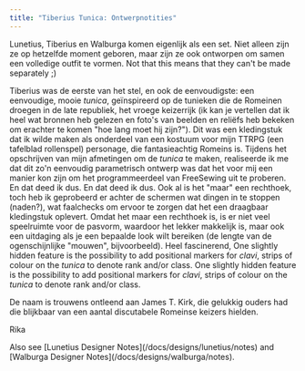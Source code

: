 ```yaml
---
title: "Tiberius Tunica: Ontwerpnotities"
---
```


<Note compact>Lunetius, Tiberius en Walburga komen eigenlijk als een set. Niet alleen zijn ze op hetzelfde moment geboren, maar zijn ze ook ontworpen om samen een volledige outfit te vormen. Not that this means that they can't be made separately ;)</Note>

Tiberius was de eerste van het stel, en ook de eenvoudigste: een eenvoudige, mooie *tunica*, geïnspireerd op de tunieken die de Romeinen droegen in de late republiek, het vroege keizerrijk (ik kan je vertellen dat ik heel wat bronnen heb gelezen en foto's van beelden en reliëfs heb bekeken om erachter te komen "hoe lang moet hij zijn?"). Dit was een kledingstuk dat ik wilde maken als onderdeel van een kostuum voor mijn TTRPG (een tafelblad rollenspel) personage, die fantasieachtig Romeins is. Tijdens het opschrijven van mijn afmetingen om de *tunica* te maken, realiseerde ik me dat dit zo'n eenvoudig parametrisch ontwerp was dat het voor mij een manier kon zijn om het programmeerdeel van FreeSewing uit te proberen. En dat deed ik dus. En dat deed ik dus. Ook al is het "maar" een rechthoek, toch heb ik geprobeerd er achter de schermen wat dingen in te stoppen (naden?), wat faalchecks om ervoor te zorgen dat het een draagbaar kledingstuk oplevert. Omdat het maar een rechthoek is, is er niet veel speelruimte voor de pasvorm, waardoor het lekker makkelijk is, maar ook een uitdaging als je een bepaalde look wilt bereiken (de lengte van de ogenschijnlijke "mouwen", bijvoorbeeld). Heel fascinerend, One slightly hidden feature is the possibility to add positional markers for *clavi*, strips of colour on the *tunica* to denote rank and/or class. One slightly hidden feature is the possibility to add positional markers for *clavi*, strips of colour on the *tunica* to denote rank and/or class.

De naam is trouwens ontleend aan James T. Kirk, die gelukkig ouders had die blijkbaar van een aantal discutabele Romeinse keizers hielden.

Rika

<Related compact>Also see \[Lunetius Designer Notes\](/docs/designs/lunetius/notes) and \[Walburga Designer Notes\](/docs/designs/walburga/notes).</Related>
